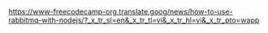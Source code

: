 https://www-freecodecamp-org.translate.goog/news/how-to-use-rabbitmq-with-nodejs/?_x_tr_sl=en&_x_tr_tl=vi&_x_tr_hl=vi&_x_tr_pto=wapp
